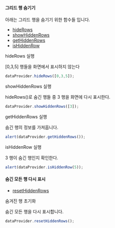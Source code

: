 #### 그리드 행 숨기기

아래는 그리드 행을 숨기기 위한 함수들 입니다.

* [hideRows](http://help.realgrid.com/api/DataProvider/hideRows/)
* [showHiddenRows](http://help.realgrid.com/api/DataProvider/showHiddenRows/)
* [getHiddenRows](http://help.realgrid.com/api/DataProvider/getHiddenRows/)
* [isHiddenRow](http://help.realgrid.com/api/DataProvider/isHiddenRows/)


<a class="btn primary small round lowercase" id="btnHideRows">hideRows 실행</a>

[0,3,5] 행들을 화면에서 표시하지 않는다

```js
dataProvider.hideRows([0,3,5]);
```


<a class="btn primary small round lowercase" id="btnShowHiddenRows">showHiddenRows 실행</a>

hideRows()로 숨긴 행들 중  3 행을 화면에 다시 표시한다.

```js
dataProvider.showHiddenRows([3]);
```

<a class="btn primary small round lowercase" id="btnGetHiddenRows">getHiddenRows 실행</a>

숨긴 행의 정보를 가져옵니다.

```js
alert(dataProvider.getHiddenRows());
```

<a class="btn primary small round lowercase" id="btnIsHiddenRow">isHiddenRow 실행</a>

3 행이 숨긴 행인지 확인한다.

```js
alert(dataProvider.isHiddenRow(5));
```

#### 숨긴 모든 행 다시 표시

* [resetHiddenRows](http://help.realgrid.com/api/DataProvider/resetHiddenRows/)

<a class="btn primary small round lowercase" id="btnResetHiddenRows">숨겨진 행 초기화</a>

숨긴 모든 행을 다시 표시합니다.

```js
dataProvider.resetHiddenRows();
```

<script>
    $('#btnHideRows').click(function() {
    	dataProvider.hideRows([0,3,5]);
    });

    $('#btnShowHiddenRows').click(function() {
    	dataProvider.showHiddenRows([3]);
    });

    $('#btnGetHiddenRows').click(function() {
    	alert(dataProvider.getHiddenRows());
    });

    $('#btnIsHiddenRow').click(function() {
    	alert(dataProvider.isHiddenRow(3));
    });

    $('#btnResetHiddenRows').click(function() {
    	dataProvider.resetHiddenRows();
    });
</script>